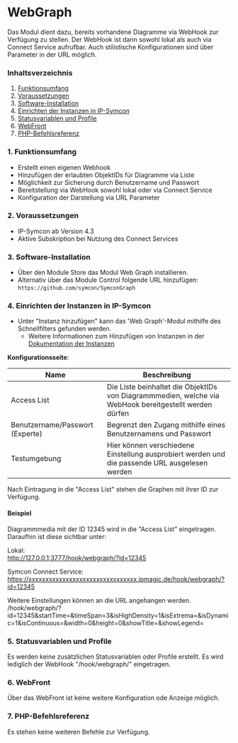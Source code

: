 # WebGraph
Das Modul dient dazu, bereits vorhandene Diagramme via WebHook zur Verfügung zu stellen.
Der WebHook ist dann sowohl lokal als auch via Connect Service aufrufbar.
Auch stilistische Konfigurationen sind über Parameter in der URL möglich.

### Inhaltsverzeichnis

1. [Funktionsumfang](#1-funktionsumfang)
2. [Voraussetzungen](#2-voraussetzungen)
3. [Software-Installation](#3-software-installation)
4. [Einrichten der Instanzen in IP-Symcon](#4-einrichten-der-instanzen-in-ip-symcon)
5. [Statusvariablen und Profile](#5-statusvariablen-und-profile)
6. [WebFront](#6-webfront)
7. [PHP-Befehlsreferenz](#7-php-befehlsreferenz)

### 1. Funktionsumfang

* Erstellt einen eigenen Webhook
* Hinzufügen der erlaubten ObjektIDs für Diagramme via Liste
* Möglichkeit zur Sicherung durch Benutzername und Passwort
* Bereitstellung via WebHook sowohl lokal oder via Connect Service
* Konfiguration der Darstellung via URL Parameter

### 2. Voraussetzungen

- IP-Symcon ab Version 4.3
- Aktive Subskription bei Nutzung des Connect Services

### 3. Software-Installation

* Über den Module Store das Modul Web Graph installieren.
* Alternativ über das Module Control folgende URL hinzufügen:
`https://github.com/symcon/SymconGraph`  

### 4. Einrichten der Instanzen in IP-Symcon

- Unter "Instanz hinzufügen" kann das 'Web Graph'-Modul mithilfe des Schnellfilters gefunden werden.
    - Weitere Informationen zum Hinzufügen von Instanzen in der [Dokumentation der Instanzen](https://www.symcon.de/service/dokumentation/konzepte/instanzen/#Instanz_hinzufügen) 

__Konfigurationsseite__:

Name                            | Beschreibung
------------------------------- | ---------------------------------
Access List                     | Die Liste beinhaltet die ObjektIDs von Diagrammmedien, welche via WebHook bereitgestellt werden dürfen
Benutzername/Passwort (Experte) | Begrenzt den Zugang mithilfe eines Benutzernamens und Passwort
Testumgebung                    | Hier können verschiedene Einstellung ausprobiert werden und die passende URL ausgelesen werden

Nach Eintragung in die "Access List" stehen die Graphen mit ihrer ID zur Verfügung.

#### Beispiel

Diagrammmedia mit der ID 12345 wird in die "Access List" eingetragen.
Daraufhin ist diese sichtbar unter:

Lokal:  
http://127.0.0.1:3777/hook/webgraph/?id=12345

Symcon Connect Service:
https://xxxxxxxxxxxxxxxxxxxxxxxxxxxxxxxx.ipmagic.de/hook/webgraph/?id=12345

Weitere Einstellungen können an die URL angehangen werden.  
/hook/webgraph/?id=12345&startTime=&timeSpan=3&isHighDensity=1&isExtrema=&isDynamic=1&isContinuous=&width=0&height=0&showTitle=&showLegend=

### 5. Statusvariablen und Profile

Es werden keine zusätzlichen Statusvariablen oder Profile erstellt.
Es wird lediglich der WebHook "/hook/webgraph/" eingetragen.

### 6. WebFront

Über das WebFront ist keine weitere Konfiguration ode Anzeige möglich.

### 7. PHP-Befehlsreferenz

Es stehen keine weiteren Befehle zur Verfügung. 
